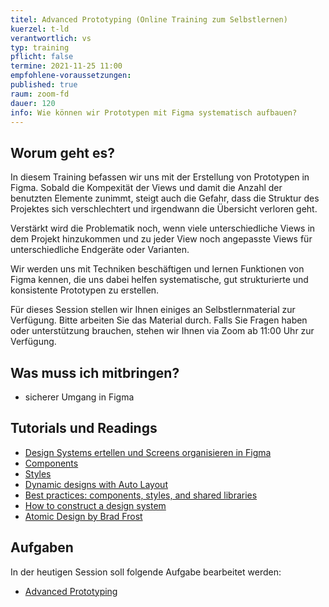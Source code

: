 ```yaml
---
titel: Advanced Prototyping (Online Training zum Selbstlernen)
kuerzel: t-ld
verantwortlich: vs
typ: training
pflicht: false
termine: 2021-11-25 11:00
empfohlene-voraussetzungen: 
published: true
raum: zoom-fd
dauer: 120
info: Wie können wir Prototypen mit Figma systematisch aufbauen?
---
```


## Worum geht es?

In diesem Training befassen wir uns mit der Erstellung von Prototypen in Figma. Sobald die Kompexität der Views und damit die Anzahl der benutzten Elemente zunimmt, steigt auch die Gefahr, dass die  Struktur des Projektes sich verschlechtert und irgendwann die Übersicht verloren geht.

Verstärkt wird die Problematik noch, wenn viele unterschiedliche Views in dem Projekt hinzukommen und zu jeder View noch angepasste Views für unterschiedliche Endgeräte oder Varianten.

Wir werden uns mit Techniken beschäftigen und lernen Funktionen von Figma kennen, die uns dabei helfen systematische, gut strukturierte und konsistente Prototypen zu erstellen. 

Für dieses Session stellen wir Ihnen einiges an Selbstlernmaterial zur Verfügung. Bitte arbeiten Sie das Material durch. Falls Sie Fragen haben oder unterstützung brauchen, stehen wir Ihnen via Zoom ab 11:00 Uhr zur Verfügung. 

## Was muss ich mitbringen?
- sicherer Umgang in Figma

## Tutorials und Readings
- [Design Systems ertellen und Screens organisieren in Figma](https://www.youtube.com/watch?v=A_bdqGcjuBo)
- [Components](https://help.figma.com/hc/en-us/sections/360006233714-Components/)
- [Styles](https://help.figma.com/hc/en-us/sections/360006268153-Styles)
- [Dynamic designs with Auto Layout](https://help.figma.com/hc/en-us/articles/360040451373-Create-dynamic-designs-with-Auto-Layout)
- [Best practices: components, styles, and shared libraries](https://www.figma.com/best-practices/components-styles-and-shared-libraries/)
- [How to construct a design system](https://www.freecodecamp.org/news/how-to-construct-a-design-system-864adbf2a117/)
- [Atomic Design by Brad Frost](http://atomicdesign.bradfrost.com)

## Aufgaben
In der heutigen Session soll folgende Aufgabe bearbeitet werden:
- [Advanced Prototyping](/mi-bachelor-screendesign/assignments/training-002-advanced-prototyping/)


<!--
## Sie haben keinen Rechner?
Kein Problem, denn wir haben welche. Allerdings nur Macs. Uuuuuhh. Wenn Sie einen brauchen, bitte rechtzeitig an Volker Schaefer wenden. Unsere Rechner können nur für die Workshops und Trainings ausgeliehen werden. Im MI Pool stehen aber immer Rechner für Sie bereit.
-->
